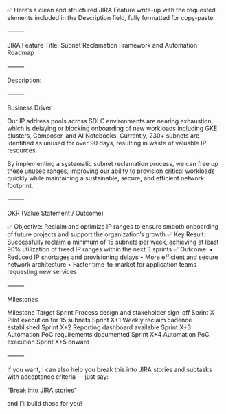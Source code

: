 ✅ Here’s a clean and structured JIRA Feature write-up with the requested elements included in the Description field, fully formatted for copy-paste:

⸻

JIRA Feature Title:
Subnet Reclamation Framework and Automation Roadmap

⸻

Description:

⸻

Business Driver

Our IP address pools across SDLC environments are nearing exhaustion, which is delaying or blocking onboarding of new workloads including GKE clusters, Composer, and AI Notebooks. Currently, 230+ subnets are identified as unused for over 90 days, resulting in waste of valuable IP resources.

By implementing a systematic subnet reclamation process, we can free up these unused ranges, improving our ability to provision critical workloads quickly while maintaining a sustainable, secure, and efficient network footprint.

⸻

OKR (Value Statement / Outcome)

✅ Objective: Reclaim and optimize IP ranges to ensure smooth onboarding of future projects and support the organization’s growth
✅ Key Result: Successfully reclaim a minimum of 15 subnets per week, achieving at least 90% utilization of freed IP ranges within the next 3 sprints
✅ Outcome:
	•	Reduced IP shortages and provisioning delays
	•	More efficient and secure network architecture
	•	Faster time-to-market for application teams requesting new services

⸻

Milestones

Milestone	Target Sprint
Process design and stakeholder sign-off	Sprint X
Pilot execution for 15 subnets	Sprint X+1
Weekly reclaim cadence established	Sprint X+2
Reporting dashboard available	Sprint X+3
Automation PoC requirements documented	Sprint X+4
Automation PoC execution	Sprint X+5 onward


⸻

If you want, I can also help you break this into JIRA stories and subtasks with acceptance criteria — just say:

“Break into JIRA stories”

and I’ll build those for you!
